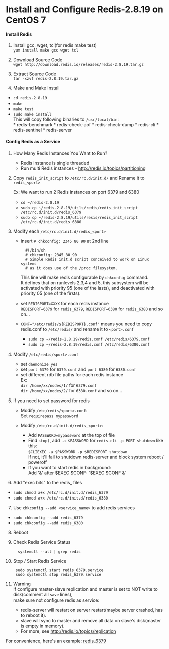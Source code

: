 
# Install and Configure Redis-2.8.19 on CentOS 7

#### Install Redis

1. Install gcc, wget, tcl(for redis make test)  
`yum install make gcc wget tcl`

2. Download Source Code  
`wget http://download.redis.io/releases/redis-2.8.19.tar.gz`

3. Extract Source Code  
`tar -xzvf redis-2.8.19.tar.gz`

4. Make and Make Install
  * `cd redis-2.8.19`
  * `make`
  * `make test`
  * `sudo make install`  
    This will copy following binaries to `/usr/local/bin`:  
        * redis-benchmark
        * redis-check-aof
        * redis-check-dump
        * redis-cli
        * redis-sentinel
        * redis-server


#### Config Redis as a Service

1. How Many Redis Instances You Want to Run?
    * Redis instance is single threaded
    * Run multi Redis instances - <http://redis.io/topics/partitioning>

2. Copy `redis_init_script` to `/etc/rc.d/init.d/` and Rename it to `redis_<port>`  

    Ex: We want to run 2 Redis instances on port 6379 and 6380
    * `cd ~/redis-2.8.19`
    * `sudo cp ~/redis-2.8.19/utils/redis/redis_init_script /etc/rc.d/init.d/redis_6379`
    * `sudo cp ~/redis-2.8.19/utils/resis/redis_init_script /etc/rc.d/init.d/redis_6380`

3. Modify each `/etc/rc.d/init.d/redis_<port>`

    * insert `# chkconfig: 2345 80 90` at 2nd line
      
            #!/bin/sh
            # chkconfig: 2345 80 90
            # Simple Redis init.d script conceived to work on Linux systems
            # as it does use of the /proc filesystem.
  
        This line will make redis configurable by `chkconfig` command.  
        It defines that on runlevels 2,3,4 and 5, this subsystem will be activated with priority 95 (one of the lasts), and deactivated with priority 05 (one of the firsts).

    * set `REDISPORT=XXXX` for each redis instance  
        `REDISPORT=6379` for `redis_6379`, `REDISPORT=6380` for `redis_6380` and so on...

    * `CONF="/etc/redis/${REDISPORT}.conf"` means you need to copy redis.conf to `/etc/redis/` and rename it to `<port>.conf`
        * `sudo cp ~/redis-2.8.19/redis.conf /etc/redis/6379.conf`
        * `sudo cp ~/redis-2.8.19/redis.conf /etc/redis/6380.conf`

4. Modify `/etc/redis/<port>.conf`
    * set `daemonize yes`
    * set `port 6379` for `6379.conf` and `port 6380` for `6380.conf`
    * set different rdb file paths for each redis instance  
        Ex:  
        `dir /home/xx/nodes/1/` for `6379.conf`  
        `dir /home/xx/nodes/2/` for `6380.conf` and so on...

5.  If you need to set password for redis
    * Modify `/etc/redis/<port>.conf`:  
      Set `requirepass mypassword`

    * Modify `/etc/rc.d/init.d/redis_<port>`:  
      * Add `PASSWORD=mypassword` at the top of file
      * Find `stop)`, add `-a $PASSWORD` for `redis-cli -p PORT shutdown` like this:  
        `$CLIEXEC -a $PASSWORD -p $REDISPORT shutdown`  
        If not, it'll fail to shutdown redis-server and block system reboot / poweroff
      * If you want to start redis in background:  
        Add '&' after $EXEC $CONF:  
        `$EXEC $CONF &`  

6. Add "exec bits" to the redis_<port> files
  * `sudo chmod a+x /etc/rc.d/init.d/redis_6379`
  * `sudo chmod a+x /etc/rc.d/init.d/redis_6380`
        
7. Use `chkconfig --add <service_name>` to add redis services
  * `sudo chkconfig --add redis_6379`  
  * `sudo chkconfig --add redis_6380`

8. Reboot 

9. Check Redis Service Status

         systemctl --all | grep redis

10. Stop / Start Redis Service

         sudo systemctl start redis_6379.service
         sudo systemctl stop redis_6379.service

11. Warning  
   If configure master-slave replication and master is set to NOT write to disk(comment all `save` lines),  
   make sure not configure redis as service: 
     * redis-server will restart on server restart(maybe server crashed, has to reboot it).
     * slave will sync to master and remove all data on slave's disk(master is empty in memory).
     * For more, see <http://redis.io/topics/replication>

For convenience, here's an example: [redis_6379](./redis_6379)
